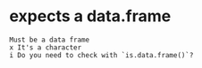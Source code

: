 # expects a data.frame

    Must be a data frame
    x It's a character
    i Do you need to check with `is.data.frame()`?

